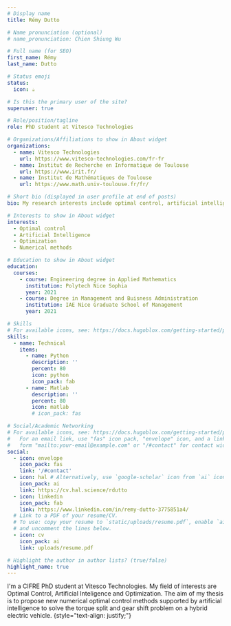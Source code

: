 ```yaml
---
# Display name
title: Rémy Dutto

# Name pronunciation (optional)
# name_pronunciation: Chien Shiung Wu

# Full name (for SEO)
first_name: Rémy
last_name: Dutto

# Status emoji
status:
  icon: ☕️

# Is this the primary user of the site?
superuser: true

# Role/position/tagline
role: PhD student at Vitesco Technologies 

# Organizations/Affiliations to show in About widget
organizations:
  - name: Vitesco Technologies 
    url: https://www.vitesco-technologies.com/fr-fr
  - name: Institut de Recherche en Informatique de Toulouse 
    url: https://www.irit.fr/
  - name: Institut de Mathématiques de Toulouse 
    url: https://www.math.univ-toulouse.fr/fr/

# Short bio (displayed in user profile at end of posts)
bio: My research interests include optimal control, artificial intelligence and numerical methods.

# Interests to show in About widget
interests:
  - Optimal control
  - Artificial Intelligence
  - Optimization 
  - Numerical methods

# Education to show in About widget
education:
  courses:
    - course: Engineering degree in Applied Mathematics
      institution: Polytech Nice Sophia
      year: 2021
    - course: Degree in Management and Buisness Administration 
      institution: IAE Nice Graduate School of Management
      year: 2021

# Skills
# For available icons, see: https://docs.hugoblox.com/getting-started/page-builder/#icons
skills:
  - name: Technical
    items:
      - name: Python
        description: ''
        percent: 80
        icon: python
        icon_pack: fab
      - name: Matlab
        description: ''
        percent: 80
        icon: matlab
        # icon_pack: fas

# Social/Academic Networking
# For available icons, see: https://docs.hugoblox.com/getting-started/page-builder/#icons
#   For an email link, use "fas" icon pack, "envelope" icon, and a link in the
#   form "mailto:your-email@example.com" or "/#contact" for contact widget.
social:
  - icon: envelope
    icon_pack: fas
    link: '/#contact'
  - icon: hal # Alternatively, use `google-scholar` icon from `ai` icon pack
    icon_pack: ai
    link: https://cv.hal.science/rdutto
  - icon: linkedin
    icon_pack: fab
    link: https://www.linkedin.com/in/remy-dutto-3775851a4/
  # Link to a PDF of your resume/CV.
  # To use: copy your resume to `static/uploads/resume.pdf`, enable `ai` icons in `params.yaml`,
  # and uncomment the lines below.
  - icon: cv
    icon_pack: ai
    link: uploads/resume.pdf

# Highlight the author in author lists? (true/false)
highlight_name: true
---
```


I'm a CIFRE PhD student at Vitesco Technologies. My field of interests are Optimal Control, Artificial Inteligence and Optimization. The aim of my thesis is to propose new numerical optimal control methods supported by artificial intelligence to solve the torque split and gear shift problem on a hybrid electric vehicle. 
{style="text-align: justify;"}
